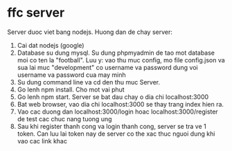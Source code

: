 # ffc server
Server duoc viet bang nodejs. Huong dan de chay server:

1. Cai dat nodejs (google)
2. Database su dung mysql. Su dung phpmyadmin de tao mot database moi co ten la "football".
  Luu y: vao thu muc config, mo file config.json va sua lai muc "development" co username va password
  dung voi username va password cua may minh
3. Su dung command line va cd den thu muc Server.
4. Go lenh npm install. Cho mot vai phut
5. Go lenh npm start. Server se bat dau chay o dia chi localhost:3000
6. Bat web browser, vao dia chi localhost:3000 se thay trang index hien ra.
7. Vao cac duong dan localhost:3000/login hoac localhost:3000/register de test cac chuc nang tuong ung
8. Sau khi register thanh cong va login thanh cong, server se tra ve 1 token.
  Can luu lai token nay de server co the xac thuc nguoi dung khi vao cac link khac
